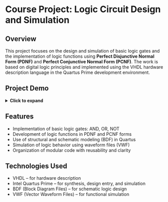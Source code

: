 # Course Project: Logic Circuit Design and Simulation

## Overview  
This project focuses on the design and simulation of basic logic gates and the implementation of logic functions using **Perfect Disjunctive Normal Form (PDNF)** and **Perfect Conjunctive Normal Form (PCNF)**. The work is based on digital logic principles and implemented using the VHDL hardware description language in the Quartus Prime development environment.

## Project Demo

<details>
<summary><b>Click to expand</b></summary>

### Logic Gates Schematic Overview

![Logic gates schematic](images/logic_gates_diagram.png)

Schematic representation of the logic gates

### PDNF & PCNF Schematic Overview

![PDNF & PCNF schematic](images/pdnf_pcnf_diagram.png)

Schematic representation of PDNF & ~~PKNF~~ PCNF

### Logic Gate: NOT

**Truth table for the NOT gate**

| A | NOT A |
|:-:|:-----:|
| 0 |   1   |
| 1 |   0   |


![NOT gate schematic](images/not_gate_diagram.png)

Schematic representation of PDNF & PCNF

```vhdl
library IEEE;
use IEEE.STD_LOGIC_1164.ALL;
entity NotGate_code is
    Port ( 
        A : in STD_LOGIC;
        Y : out STD_LOGIC);
end NotGate_code;
architecture Behavioral of NotGate_code is
begin
    Y <= NOT A;
end Behavioral;

```

Code representation of the NOT logic gate

![NOT gate simulation](images/not_gate_simulation.png)

Simulation of the NOT logic gate

### Logic Gate: AND

**Truth table for the AND gate**

| A | B | A AND B |
|:-:|:-:|:-------:|
| 0 | 0 |    0    |
| 0 | 1 |    0    |
| 1 | 0 |    0    |
| 1 | 1 |    1    |

![AND gate schematic](images/and_gate_diagram.png)

Schematic representation of the AND logic gate

```vhdl
library IEEE;
use IEEE.STD_LOGIC_1164.ALL;
entity AndGate_code is
    Port ( 
        A : in STD_LOGIC;
        B : in STD_LOGIC;
        Y : out STD_LOGIC);
end AndGate_code;
architecture Behavioral of AndGate_code is
begin
    Y <= A AND B;
end Behavioral;
```

Code representation of the AND logic gate

![AND gate simulation](images/and_gate_simulation.png)

Simulation of the AND logic gate

### Logic Gate: OR

**Truth table for the OR gate**

| A | B | A OR B |
|:-:|:-:|:------:|
| 0 | 0 |    0   |
| 0 | 1 |    1   |
| 1 | 0 |    1   |
| 1 | 1 |    1   |

![OR gate schematic](images/or_gate_diagram.png)

Schematic representation of the OR logic gate

```vhdl
library IEEE;
use IEEE.STD_LOGIC_1164.ALL;
entity OrGate_code is
    Port ( 
        A : in STD_LOGIC;
        B : in STD_LOGIC;
        Y : out STD_LOGIC);
end OrGate_code;
architecture Behavioral of OrGate_code is
begin
    Y <= A OR B;
end Behavioral;
```

Code representation of the OR logic gate

![OR gate simulation](images/or_gate_simulation.png)

Simulation of the OR logic gate

### PDNF & PCNF

**Truth table for the function f(x1, x2, x3, x4)**

| x1 | x2 | x3 | x4 | f |
|----|----|----|----|---|
| 0  | 0  | 0  | 0  | 1 |
| 0  | 0  | 0  | 1  | 1 |
| 0  | 0  | 1  | 0  | 0 |
| 0  | 0  | 1  | 1  | 0 |
| 0  | 1  | 0  | 0  | 1 |
| 0  | 1  | 0  | 1  | 0 |
| 0  | 1  | 1  | 0  | 1 |
| 0  | 1  | 1  | 1  | 0 |
| 1  | 0  | 0  | 0  | 0 |
| 1  | 0  | 0  | 1  | 1 |
| 1  | 0  | 1  | 0  | 0 |
| 1  | 0  | 1  | 1  | 1 |
| 1  | 1  | 0  | 0  | 0 |
| 1  | 1  | 0  | 1  | 0 |
| 1  | 1  | 1  | 0  | 0 |
| 1  | 1  | 1  | 1  | 0 |

![PDNF schematic](images/pdnf_diagram.png)

Schematic representation of the PDNF

```VHDL
library IEEE;
use IEEE.STD_LOGIC_1164.ALL;
entity PDNF_code is
    Port ( x1, x2, x3, x4 : in STD_LOGIC; isPDNF : out STD_LOGIC);
end PDNF_code;
architecture Behavioral of PDNF_code is
    function AND4(a, b, c, d: STD_LOGIC) return STD_LOGIC is
    begin
        return a and b and c and d;
    end function;
begin
    isPDNF <= '1' when (
	AND4(not x1, not x2, not x3, not x4) = '1' or  -- 0000
	AND4(not x1, not x2, not x3,     x4) = '1' or  -- 0001
	AND4(not x1,     x2, not x3, not x4) = '1' or  -- 0100
	AND4(not x1,     x2,     x3, not x4) = '1' or  -- 0110
	AND4(    x1, not x2, not x3,     x4) = '1' or  -- 1001
	AND4(    x1, not x2,     x3,     x4) = '1'     -- 1011) else '0';
end Behavioral;
```

Code representation of the PDNF

![PDNF simulation](images/pdnf_simulation.png)

Simulation of the PDNF

![PCNF schematic](images/pcnf_diagram.png)

Schematic representation of the ~~PKNF~~ PCNF

```vhdl
library IEEE;
use IEEE.STD_LOGIC_1164.ALL;
entity PKNF_code is
    Port ( x1, x2, x3, x4 : in STD_LOGIC; isPKNF : out STD_LOGIC);
end PKNF_code;
architecture Behavioral of PKNF_code is
    function OR4(a, b, c, d: STD_LOGIC) return STD_LOGIC is
    begin
        return a or b or c or d;
    end function;
begin
    isPKNF <= '0' when (
	OR4(    x1,     x2, not x3,     x4) = '1' and  -- 0010
	OR4(    x1,     x2, not x3, not x4) = '1' and  -- 0011
	OR4(    x1, not x2,     x3, not x4) = '1' and  -- 0101
	OR4(    x1, not x2, not x3, not x4) = '1' and  -- 0111
	OR4(not x1,     x2,     x3,     x4) = '1' and  -- 1000
	OR4(not x1,     x2, not x3,     x4) = '1' and  -- 1010
	OR4(not x1, not x2,     x3,     x4) = '1' and  -- 1100
	OR4(not x1, not x2,     x3, not x4) = '1' and  -- 1101
	OR4(not x1, not x2, not x3,     x4) = '1' and  -- 1110
	OR4(not x1, not x2, not x3, not x4) = '1'      -- 1111) else '1';
end Behavioral;
```

Code representation of the ~~PKNF~~ PCNF

![PCNF simulation](images/pcnf_simulation.png)

Simulation of the ~~PKNF~~ PCNF

</details>

## Features  
- Implementation of basic logic gates: AND, OR, NOT  
- Development of logic functions in PDNF and PCNF forms  
- Use of structural and schematic modeling (BDF) in Quartus  
- Simulation of logic behavior using waveform files (VWF)  
- Organization of modular code with reusability and clarity

## Technologies Used  
- VHDL – for hardware description  
- Intel Quartus Prime – for synthesis, design entry, and simulation  
- BDF (Block Diagram Files) – for schematic logic design  
- VWF (Vector Waveform Files) – for functional simulation
